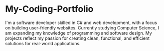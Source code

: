 # My-Coding-Portfolio
I'm a software developer skilled in C# and web development, with a focus on building user-friendly websites. Currently studying Computer Science, I am expanding my knowledge of programming and software design. My projects reflect my passion for creating clean, functional, and efficient solutions for real-world applications.
